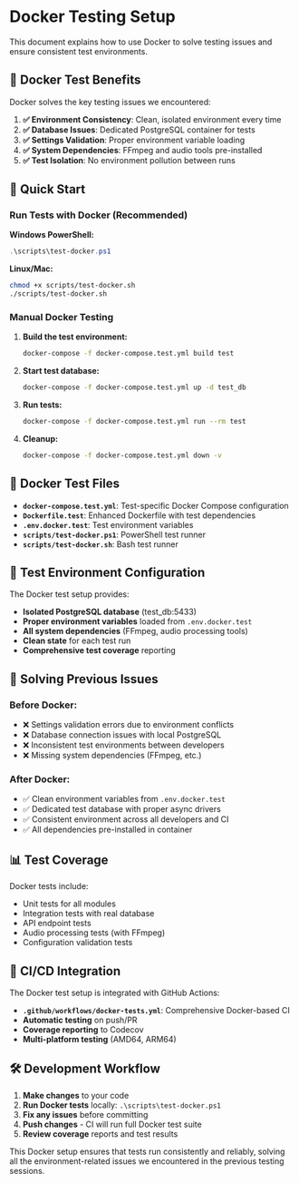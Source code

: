 # Docker Testing Setup

This document explains how to use Docker to solve testing issues and ensure consistent test environments.

## 🐳 Docker Test Benefits

Docker solves the key testing issues we encountered:

1. **✅ Environment Consistency**: Clean, isolated environment every time
2. **✅ Database Issues**: Dedicated PostgreSQL container for tests
3. **✅ Settings Validation**: Proper environment variable loading
4. **✅ System Dependencies**: FFmpeg and audio tools pre-installed
5. **✅ Test Isolation**: No environment pollution between runs

## 🚀 Quick Start

### Run Tests with Docker (Recommended)

**Windows PowerShell:**
```powershell
.\scripts\test-docker.ps1
```

**Linux/Mac:**
```bash
chmod +x scripts/test-docker.sh
./scripts/test-docker.sh
```

### Manual Docker Testing

1. **Build the test environment:**
   ```bash
   docker-compose -f docker-compose.test.yml build test
   ```

2. **Start test database:**
   ```bash
   docker-compose -f docker-compose.test.yml up -d test_db
   ```

3. **Run tests:**
   ```bash
   docker-compose -f docker-compose.test.yml run --rm test
   ```

4. **Cleanup:**
   ```bash
   docker-compose -f docker-compose.test.yml down -v
   ```

## 📁 Docker Test Files

- **`docker-compose.test.yml`**: Test-specific Docker Compose configuration
- **`Dockerfile.test`**: Enhanced Dockerfile with test dependencies
- **`.env.docker.test`**: Test environment variables
- **`scripts/test-docker.ps1`**: PowerShell test runner
- **`scripts/test-docker.sh`**: Bash test runner

## 🔧 Test Environment Configuration

The Docker test setup provides:

- **Isolated PostgreSQL database** (test_db:5433)
- **Proper environment variables** loaded from `.env.docker.test`
- **All system dependencies** (FFmpeg, audio processing tools)
- **Clean state** for each test run
- **Comprehensive test coverage** reporting

## 🎯 Solving Previous Issues

### Before Docker:
- ❌ Settings validation errors due to environment conflicts
- ❌ Database connection issues with local PostgreSQL
- ❌ Inconsistent test environments between developers
- ❌ Missing system dependencies (FFmpeg, etc.)

### After Docker:
- ✅ Clean environment variables from `.env.docker.test`
- ✅ Dedicated test database with proper async drivers
- ✅ Consistent environment across all developers and CI
- ✅ All dependencies pre-installed in container

## 📊 Test Coverage

Docker tests include:
- Unit tests for all modules
- Integration tests with real database
- API endpoint tests
- Audio processing tests (with FFmpeg)
- Configuration validation tests

## 🔄 CI/CD Integration

The Docker test setup is integrated with GitHub Actions:
- **`.github/workflows/docker-tests.yml`**: Comprehensive Docker-based CI
- **Automatic testing** on push/PR
- **Coverage reporting** to Codecov
- **Multi-platform testing** (AMD64, ARM64)

## 🛠️ Development Workflow

1. **Make changes** to your code
2. **Run Docker tests** locally: `.\scripts\test-docker.ps1`
3. **Fix any issues** before committing
4. **Push changes** - CI will run full Docker test suite
5. **Review coverage** reports and test results

This Docker setup ensures that tests run consistently and reliably, solving all the environment-related issues we encountered in the previous testing sessions.